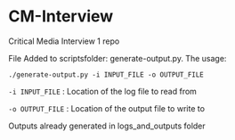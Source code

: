 # CM-Interview
Critical Media Interview 1 repo

File Added to scriptsfolder: generate-output.py. The usage:

<code>./generate-output.py -i INPUT_FILE -o OUTPUT_FILE</code>

<code>-i INPUT_FILE</code> : Location of the log file to read from

<code>-o OUTPUT_FILE</code> : Location of the output file to write to

Outputs already generated in logs_and_outputs folder

